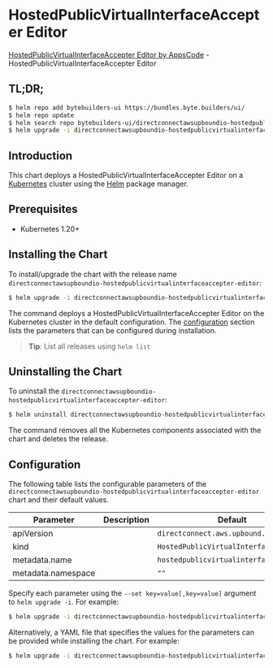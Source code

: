 # HostedPublicVirtualInterfaceAccepter Editor

[HostedPublicVirtualInterfaceAccepter Editor by AppsCode](https://byte.builders) - HostedPublicVirtualInterfaceAccepter Editor

## TL;DR;

```bash
$ helm repo add bytebuilders-ui https://bundles.byte.builders/ui/
$ helm repo update
$ helm search repo bytebuilders-ui/directconnectawsupboundio-hostedpublicvirtualinterfaceaccepter-editor --version=v0.4.18
$ helm upgrade -i directconnectawsupboundio-hostedpublicvirtualinterfaceaccepter-editor bytebuilders-ui/directconnectawsupboundio-hostedpublicvirtualinterfaceaccepter-editor -n default --create-namespace --version=v0.4.18
```

## Introduction

This chart deploys a HostedPublicVirtualInterfaceAccepter Editor on a [Kubernetes](http://kubernetes.io) cluster using the [Helm](https://helm.sh) package manager.

## Prerequisites

- Kubernetes 1.20+

## Installing the Chart

To install/upgrade the chart with the release name `directconnectawsupboundio-hostedpublicvirtualinterfaceaccepter-editor`:

```bash
$ helm upgrade -i directconnectawsupboundio-hostedpublicvirtualinterfaceaccepter-editor bytebuilders-ui/directconnectawsupboundio-hostedpublicvirtualinterfaceaccepter-editor -n default --create-namespace --version=v0.4.18
```

The command deploys a HostedPublicVirtualInterfaceAccepter Editor on the Kubernetes cluster in the default configuration. The [configuration](#configuration) section lists the parameters that can be configured during installation.

> **Tip**: List all releases using `helm list`

## Uninstalling the Chart

To uninstall the `directconnectawsupboundio-hostedpublicvirtualinterfaceaccepter-editor`:

```bash
$ helm uninstall directconnectawsupboundio-hostedpublicvirtualinterfaceaccepter-editor -n default
```

The command removes all the Kubernetes components associated with the chart and deletes the release.

## Configuration

The following table lists the configurable parameters of the `directconnectawsupboundio-hostedpublicvirtualinterfaceaccepter-editor` chart and their default values.

|     Parameter      | Description |                      Default                      |
|--------------------|-------------|---------------------------------------------------|
| apiVersion         |             | <code>directconnect.aws.upbound.io/v1beta1</code> |
| kind               |             | <code>HostedPublicVirtualInterfaceAccepter</code> |
| metadata.name      |             | <code>hostedpublicvirtualinterfaceaccepter</code> |
| metadata.namespace |             | <code>""</code>                                   |


Specify each parameter using the `--set key=value[,key=value]` argument to `helm upgrade -i`. For example:

```bash
$ helm upgrade -i directconnectawsupboundio-hostedpublicvirtualinterfaceaccepter-editor bytebuilders-ui/directconnectawsupboundio-hostedpublicvirtualinterfaceaccepter-editor -n default --create-namespace --version=v0.4.18 --set apiVersion=directconnect.aws.upbound.io/v1beta1
```

Alternatively, a YAML file that specifies the values for the parameters can be provided while
installing the chart. For example:

```bash
$ helm upgrade -i directconnectawsupboundio-hostedpublicvirtualinterfaceaccepter-editor bytebuilders-ui/directconnectawsupboundio-hostedpublicvirtualinterfaceaccepter-editor -n default --create-namespace --version=v0.4.18 --values values.yaml
```
